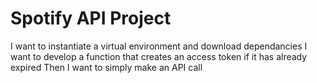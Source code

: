 # Spotify API Project
I want to instantiate a virtual environment and download dependancies
I want to develop a function that creates an access token if it has already expired
Then I want to simply make an API call